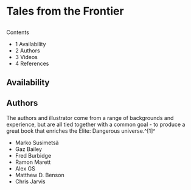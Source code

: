 # Tales from the Frontier
## 

Contents

- 1 Availability
- 2 Authors
- 3 Videos
- 4 References

## Availability

## Authors

The authors and illustrator come from a range of backgrounds and experience, but are all tied together with a common goal - to produce a great book that enriches the Elite: Dangerous universe.^[1]^

- Marko Susimetsä
- Gaz Bailey
- Fred Burbidge
- Ramon Marett
- Alex GS
- Matthew D. Benson
- Chris Jarvis